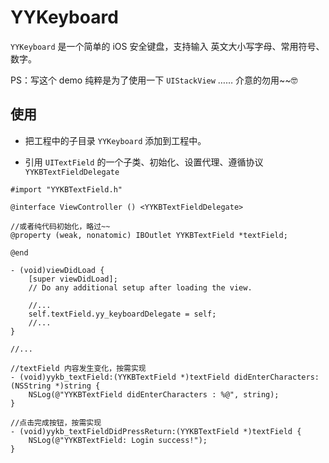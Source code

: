 # YYKeyboard
`YYKeyboard` 是一个简单的 iOS 安全键盘，支持输入 英文大小写字母、常用符号、数字。

PS：写这个 demo 纯粹是为了使用一下 `UIStackView` …… 介意的勿用~~🤓

## 使用

* 把工程中的子目录 `YYKeyboard` 添加到工程中。

* 引用  `UITextField` 的一个子类、初始化、设置代理、遵循协议 `YYKBTextFieldDelegate`

```objc
#import "YYKBTextField.h"

@interface ViewController () <YYKBTextFieldDelegate>

//或者纯代码初始化，略过~~
@property (weak, nonatomic) IBOutlet YYKBTextField *textField;

@end

- (void)viewDidLoad {
    [super viewDidLoad];
    // Do any additional setup after loading the view.
    
    //...
    self.textField.yy_keyboardDelegate = self;
    //...
}

//...

//textField 内容发生变化，按需实现
- (void)yykb_textField:(YYKBTextField *)textField didEnterCharacters:(NSString *)string {
    NSLog(@"YYKBTextField didEnterCharacters : %@", string);
}

//点击完成按钮，按需实现
- (void)yykb_textFieldDidPressReturn:(YYKBTextField *)textField {
    NSLog(@"YYKBTextField: Login success!");
}
```


